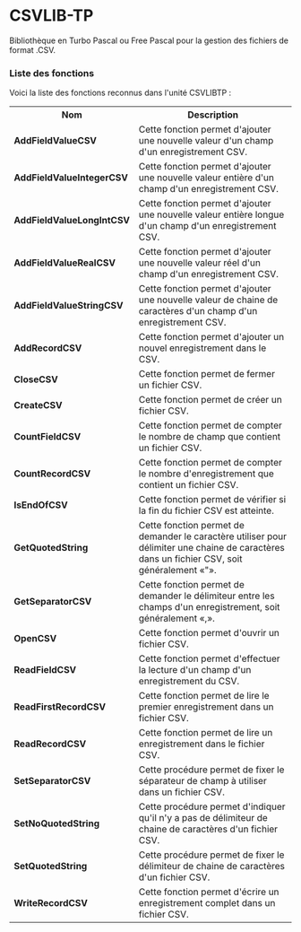 # CSVLIB-TP
Bibliothèque en Turbo Pascal ou Free Pascal pour la gestion des fichiers de format .CSV.

<h3>Liste des fonctions</h3>

Voici la liste des fonctions reconnus dans l'unité CSVLIBTP :

<table>
	<tr>
		<th>Nom</th>
		<th>Description</th>
	</tr>
  <tr>
    <td><b>AddFieldValueCSV</b></td>
    <td>Cette fonction permet d'ajouter une nouvelle valeur d'un champ d'un enregistrement CSV.</td>
  </tr>
  <tr>
    <td><b>AddFieldValueIntegerCSV</b></td>
    <td>Cette fonction permet d'ajouter une nouvelle valeur entière d'un champ d'un enregistrement CSV.</td>
  </tr>
  <tr>
    <td><b>AddFieldValueLongIntCSV</b></td>
    <td>Cette fonction permet d'ajouter une nouvelle valeur entière longue d'un champ d'un enregistrement CSV.</td>
  </tr>
  <tr>
    <td><b>AddFieldValueRealCSV</b></td>
    <td>Cette fonction permet d'ajouter une nouvelle valeur réel d'un champ d'un enregistrement CSV.</td>
  </tr>
  <tr>
    <td><b>AddFieldValueStringCSV</b></td>
    <td>Cette fonction permet d'ajouter une nouvelle valeur de chaine de caractères d'un champ d'un enregistrement CSV.</td>  
  </tr>
  <tr>
    <td><b>AddRecordCSV</b></td>
    <td>Cette fonction permet d'ajouter un nouvel enregistrement dans le CSV.</td>
  </tr>
  <tr>
    <td><b>CloseCSV</b></td>
    <td>Cette fonction permet de fermer un fichier CSV.</td>
  </tr>
  <tr>
    <td><b>CreateCSV</b></td>
    <td>Cette fonction permet de créer un fichier CSV.</td>
  </tr>
  <tr>
     <td><b>CountFieldCSV</b></td>
     <td>Cette fonction permet de compter le nombre de champ que contient un fichier CSV.</td>
  </tr>
  <tr>
    <td><b>CountRecordCSV</b></td>
    <td>Cette fonction permet de compter le nombre d'enregistrement que contient un fichier CSV.</td>
  </tr>
  <tr>
    <td><b>IsEndOfCSV</b></td>
    <td>Cette fonction permet de vérifier si la fin du fichier CSV est atteinte.</td>
  </tr>
  <tr>
    <td><b>GetQuotedString</b></td>
    <td>Cette fonction permet de demander le caractère utiliser pour délimiter une chaine de caractères dans un fichier CSV, soit généralement «"».</td>
  </tr>
  <tr>
      <td><b>GetSeparatorCSV</b></td>
      <td>Cette fonction permet de demander le délimiteur entre les champs d'un enregistrement, soit généralement «,».</td>
  </tr>
  <tr>
    <td><b>OpenCSV</b></td>
    <td>Cette fonction permet d'ouvrir un fichier CSV.</td>
  </tr>
  <tr>
    <td><b>ReadFieldCSV</b></td>
    <td>Cette fonction permet d'effectuer la lecture d'un champ d'un enregistrement du CSV.</td>
  </tr>
  <tr>
    <td><b>ReadFirstRecordCSV</b></td>
    <td>Cette fonction permet de lire le premier enregistrement dans un fichier CSV.</td>
  </tr>
  <tr>
    <td><b>ReadRecordCSV</b></td>
    <td>Cette fonction permet de lire un enregistrement dans le fichier CSV.</td>
  </tr>
  <tr>
    <td><b>SetSeparatorCSV</b></td>
    <td>Cette procédure permet de fixer le séparateur de champ à utiliser dans un fichier CSV.</td>
</tr>
  <tr>
    <td><b>SetNoQuotedString</b></td>
    <td>Cette procédure permet d'indiquer qu'il n'y a pas de délimiteur de chaine de caractères d'un fichier CSV.</td>
  </tr>
  <tr>
    <td><b>SetQuotedString</b></td>
    <td>Cette procédure permet de fixer le délimiteur de chaine de caractères d'un fichier CSV.</td>
  </tr>      
  <tr>
    <td><b>WriteRecordCSV</b></td>
    <td>Cette fonction permet d'écrire un enregistrement complet dans un fichier CSV.</td>
  </tr>
</table>
